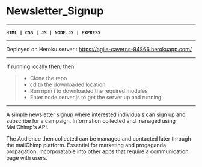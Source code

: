 # Newsletter_Signup
---

**`HTML | CSS | JS | NODE.JS | EXPRESS`**

---
Deployed on Heroku server : https://agile-caverns-94866.herokuapp.com/ 

---
If running locally then,  then 
>* Clone the repo
>* cd to the downloaded location
>* Run npm i to downloaded the required modules
>* Enter node server.js to get the server up and running!
---

A simple newsletter signup where interested individuals can sign up and subscribe for a campaign. Information collected and managed using MailChimp's API. 

The Audience then collected can be managed and contacted later through the mailChimp platform. Essential for marketing and progaganda propagation. Incorporatable into other apps that require a communication page with users.
